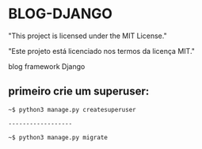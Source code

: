 # BLOG-DJANGO


"This project is licensed under the MIT License."

"Este projeto está licenciado nos termos da licença MIT."

blog framework Django

## primeiro crie um superuser:

    ~$ python3 manage.py createsuperuser
    
    ------------------

    ~$ python3 manage.py migrate
